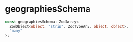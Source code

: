 # geographiesSchema

```ts
const geographiesSchema: ZodArray<
  ZodObject<object, "strip", ZodTypeAny, object, object>,
  "many"
>;
```
